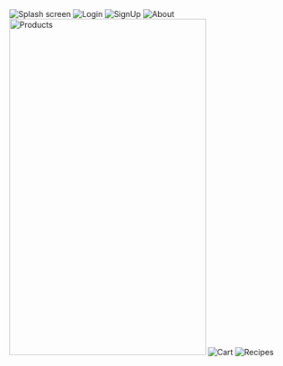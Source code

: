 <img src="https://i.ibb.co/jh5Y9mh/IMG-0199.jpg" alt="Splash screen" >
<img src="https://i.ibb.co/ynVKvNy/IMG-0196.jpg" alt="Login" >
<img src="https://i.ibb.co/vwZWVK1/IMG-0197.jpg" alt="SignUp" >
<img src="https://i.ibb.co/g46M4t4/IMG-0198.jpg" alt="About" >
<img src="https://i.ibb.co/dMgdT2t/IMG-0193.jpg" alt="Products" width="350" height="600">
<img src="https://i.ibb.co/dJM6kQb/IMG-0201.jpg" alt="Cart" >
<img src="https://i.ibb.co/xGhLjKP/IMG-0200.jpg" alt="Recipes" >







